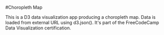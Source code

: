 #Choropleth Map

This is a D3 data visualization app producing a choropleth map. Data is loaded from external URL using d3.json(). It's part of the FreeCodeCamp Data Visualization certification.
